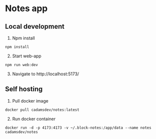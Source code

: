 # Notes app

## Local development
1. Npm install
```
npm install
```
2. Start web-app
```
npm run web:dev
```
3. Navigate to http://localhost:5173/

## Self hosting
1. Pull docker image
```
docker pull cadamsdev/notes:latest
```
2. Run docker container
```
docker run -d -p 4173:4173 -v ~/.block-notes:/app/data --name notes cadamsdev/notes
```
